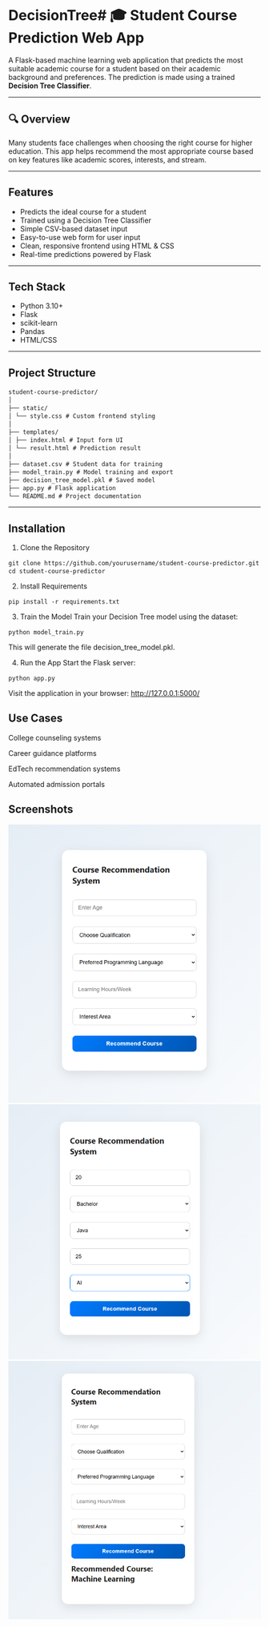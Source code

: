 # DecisionTree# 🎓 Student Course Prediction Web App

A Flask-based machine learning web application that predicts the most suitable academic course for a student based on their academic background and preferences. The prediction is made using a trained **Decision Tree Classifier**.

---

## 🔍 Overview

Many students face challenges when choosing the right course for higher education. This app helps recommend the most appropriate course based on key features like academic scores, interests, and stream.

---

##  Features

-  Predicts the ideal course for a student
-  Trained using a Decision Tree Classifier
-  Simple CSV-based dataset input
-  Easy-to-use web form for user input
-  Clean, responsive frontend using HTML & CSS
-  Real-time predictions powered by Flask

---

##  Tech Stack

- Python 3.10+
- Flask
- scikit-learn
- Pandas
- HTML/CSS

---

##  Project Structure
```
student-course-predictor/
│
├── static/
│ └── style.css # Custom frontend styling
│
├── templates/
│ ├── index.html # Input form UI
│ └── result.html # Prediction result
│
├── dataset.csv # Student data for training
├── model_train.py # Model training and export
├── decision_tree_model.pkl # Saved model
├── app.py # Flask application
└── README.md # Project documentation
```
---

##  Installation

 1. Clone the Repository

```
git clone https://github.com/yourusername/student-course-predictor.git
cd student-course-predictor
```

2. Install Requirements
```
pip install -r requirements.txt

```
3. Train the Model
Train your Decision Tree model using the dataset:
```
python model_train.py
```
This will generate the file decision_tree_model.pkl.

4. Run the App
Start the Flask server:
```
python app.py
```
Visit the application in your browser:
http://127.0.0.1:5000/


## Use Cases
College counseling systems

Career guidance platforms

EdTech recommendation systems

Automated admission portals

## Screenshots
![alt text](<Screenshot 2025-08-02 104800.png>)
![alt text](<Screenshot 2025-08-02 104821.png>)
![alt text](<Screenshot 2025-08-02 104830.png>)